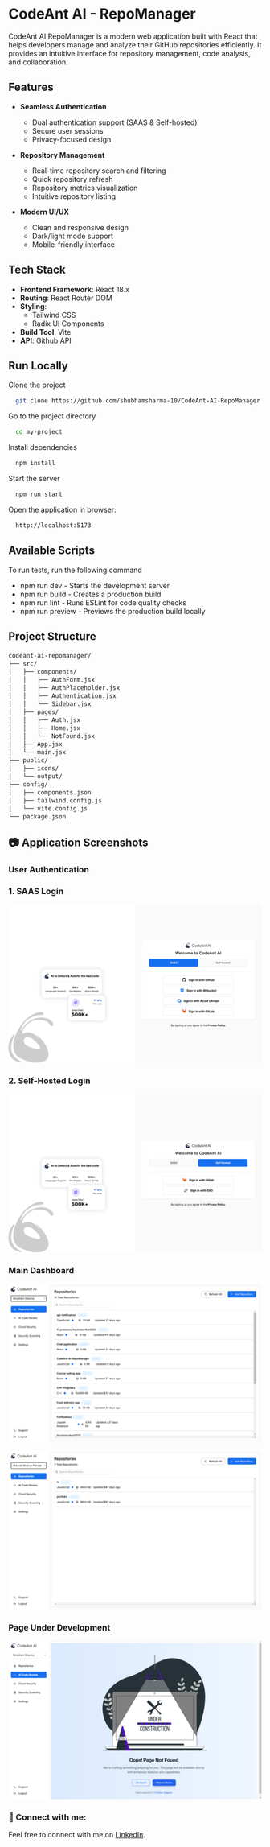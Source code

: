 
# CodeAnt AI - RepoManager

CodeAnt AI RepoManager is a modern web application built with React that helps developers manage and analyze their GitHub repositories efficiently. It provides an intuitive interface for repository management, code analysis, and collaboration.

## Features



- **Seamless Authentication**
  - Dual authentication support (SAAS & Self-hosted)
  - Secure user sessions
  - Privacy-focused design

- **Repository Management**
  - Real-time repository search and filtering
  - Quick repository refresh
  - Repository metrics visualization
  - Intuitive repository listing

- **Modern UI/UX**
  - Clean and responsive design
  - Dark/light mode support
  - Mobile-friendly interface
## Tech Stack

- **Frontend Framework**: React 18.x
- **Routing**: React Router DOM
- **Styling**: 
  - Tailwind CSS
  - Radix UI Components
- **Build Tool**: Vite
- **API**: Github API


## Run Locally

Clone the project

```bash
  git clone https://github.com/shubhamsharma-10/CodeAnt-AI-RepoManager.git
```

Go to the project directory

```bash
  cd my-project
```

Install dependencies

```bash
  npm install
```

Start the server

```bash
  npm run start
```

Open the application in browser:

```bash
  http://localhost:5173
```


## Available Scripts

To run tests, run the following command

- npm run dev - Starts the development server
- npm run build - Creates a production build
- npm run lint - Runs ESLint for code quality checks
- npm run preview - Previews the production build locally


## Project Structure

```
codeant-ai-repomanager/
├── src/
│   ├── components/
│   │   ├── AuthForm.jsx
│   │   ├── AuthPlaceholder.jsx
│   │   ├── Authentication.jsx
│   │   └── Sidebar.jsx
│   ├── pages/
│   │   ├── Auth.jsx
│   │   ├── Home.jsx
│   │   └── NotFound.jsx
│   ├── App.jsx
│   └── main.jsx
├── public/
│   ├── icons/
│   └── output/
├── config/
│   ├── components.json
│   ├── tailwind.config.js
│   └── vite.config.js
└── package.json
```
## 📷 Application Screenshots

### User Authentication
###  1. SAAS Login
![Login Interface](public/output/Login-SAAS.png)

### 2. Self-Hosted Login
![Login Interface](public/output/Login-SelfHosted.png)

### Main Dashboard
![Main Dashboard View](public/output/Repo-ShubhamSharma.png)

![Main Dashboard View](public/output/Repo-Utkarsh.png)

### Page Under Development
![Theme Settings](public/output/PageUnderDevelopment.png)

### 🤝 Connect with me:

Feel free to connect with me on [LinkedIn](https://linkedin.com/in/shubhamsharma-10).
